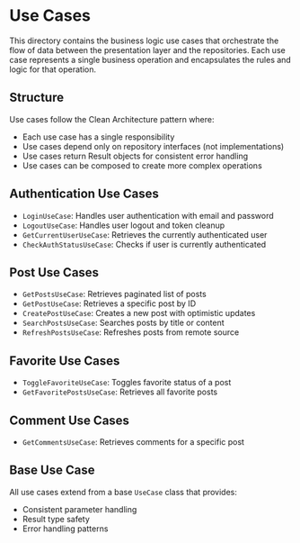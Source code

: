 # Use Cases

This directory contains the business logic use cases that orchestrate the flow of data between the presentation layer and the repositories. Each use case represents a single business operation and encapsulates the rules and logic for that operation.

## Structure

Use cases follow the Clean Architecture pattern where:
- Each use case has a single responsibility
- Use cases depend only on repository interfaces (not implementations)
- Use cases return Result objects for consistent error handling
- Use cases can be composed to create more complex operations

## Authentication Use Cases

- `LoginUseCase`: Handles user authentication with email and password
- `LogoutUseCase`: Handles user logout and token cleanup
- `GetCurrentUserUseCase`: Retrieves the currently authenticated user
- `CheckAuthStatusUseCase`: Checks if user is currently authenticated

## Post Use Cases

- `GetPostsUseCase`: Retrieves paginated list of posts
- `GetPostUseCase`: Retrieves a specific post by ID
- `CreatePostUseCase`: Creates a new post with optimistic updates
- `SearchPostsUseCase`: Searches posts by title or content
- `RefreshPostsUseCase`: Refreshes posts from remote source

## Favorite Use Cases

- `ToggleFavoriteUseCase`: Toggles favorite status of a post
- `GetFavoritePostsUseCase`: Retrieves all favorite posts

## Comment Use Cases

- `GetCommentsUseCase`: Retrieves comments for a specific post

## Base Use Case

All use cases extend from a base `UseCase` class that provides:
- Consistent parameter handling
- Result type safety
- Error handling patterns